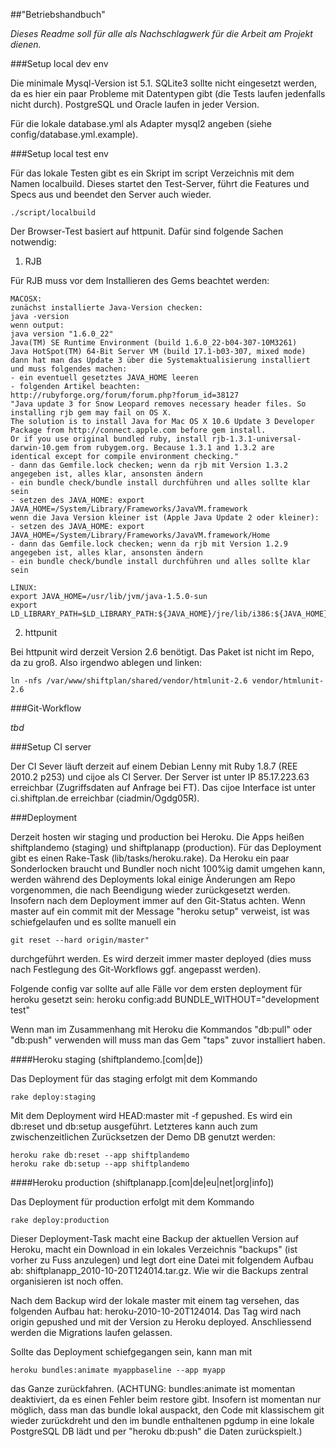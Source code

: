 ##"Betriebshandbuch"

_Dieses Readme soll für alle als Nachschlagwerk für die Arbeit am Projekt dienen._

###Setup local dev env

Die minimale Mysql-Version ist 5.1. SQLite3 sollte nicht eingesetzt werden, da es hier ein paar Probleme mit Datentypen gibt (die Tests laufen jedenfalls nicht durch). PostgreSQL und Oracle laufen in jeder Version.

Für die lokale database.yml als Adapter mysql2 angeben (siehe config/database.yml.example).

###Setup local test env

Für das lokale Testen gibt es ein Skript im script Verzeichnis mit dem Namen localbuild. Dieses startet den Test-Server, führt die Features und Specs aus und beendet den Server auch wieder.

    ./script/localbuild

Der Browser-Test basiert auf httpunit. Dafür sind folgende Sachen notwendig:

1. RJB

Für RJB muss vor dem Installieren des Gems beachtet werden:
    
    MACOSX:
    zunächst installierte Java-Version checken:
    java -version
    wenn output:
    java version "1.6.0_22"
    Java(TM) SE Runtime Environment (build 1.6.0_22-b04-307-10M3261)
    Java HotSpot(TM) 64-Bit Server VM (build 17.1-b03-307, mixed mode)
    dann hat man das Update 3 über die Systemaktualisierung installiert und muss folgendes machen:
    - ein eventuell gesetztes JAVA_HOME leeren
    - folgenden Artikel beachten:
    http://rubyforge.org/forum/forum.php?forum_id=38127
    "Java update 3 for Snow Leopard removes necessary header files. So installing rjb gem may fail on OS X.
    The solution is to install Java for Mac OS X 10.6 Update 3 Developer Package from http://connect.apple.com before gem install.
    Or if you use original bundled ruby, install rjb-1.3.1-universal-darwin-10.gem from rubygem.org. Because 1.3.1 and 1.3.2 are 
    identical except for compile environment checking."
    - dann das Gemfile.lock checken; wenn da rjb mit Version 1.3.2 angegeben ist, alles klar, ansonsten ändern
    - ein bundle check/bundle install durchführen und alles sollte klar sein
    - setzen des JAVA_HOME: export JAVA_HOME=/System/Library/Frameworks/JavaVM.framework
    wenn die Java Version kleiner ist (Apple Java Update 2 oder kleiner):
    - setzen des JAVA_HOME: export JAVA_HOME=/System/Library/Frameworks/JavaVM.framework/Home
    - dann das Gemfile.lock checken; wenn da rjb mit Version 1.2.9 angegeben ist, alles klar, ansonsten ändern
    - ein bundle check/bundle install durchführen und alles sollte klar sein
    
    LINUX:
    export JAVA_HOME=/usr/lib/jvm/java-1.5.0-sun
    export LD_LIBRARY_PATH=$LD_LIBRARY_PATH:${JAVA_HOME}/jre/lib/i386:${JAVA_HOME}/jre/lib/i386/client

2. httpunit

Bei httpunit wird derzeit Version 2.6 benötigt. Das Paket ist nicht im Repo, da zu groß. Also irgendwo ablegen und linken:

    ln -nfs /var/www/shiftplan/shared/vendor/htmlunit-2.6 vendor/htmlunit-2.6

###Git-Workflow

_tbd_

###Setup CI server

Der CI Sever läuft derzeit auf einem Debian Lenny mit Ruby 1.8.7 (REE 2010.2 p253) und cijoe als CI Server. Der Server ist unter IP 85.17.223.63 erreichbar (Zugriffsdaten auf Anfrage bei FT). Das cijoe Interface ist unter ci.shiftplan.de erreichbar (ciadmin/Ogdg05R).

###Deployment

Derzeit hosten wir staging und production bei Heroku. Die Apps heißen shiftplandemo (staging) und shiftplanapp (production). Für das Deployment gibt es einen Rake-Task (lib/tasks/heroku.rake). Da Heroku ein paar Sonderlocken braucht und Bundler noch nicht 100%ig damit umgehen kann, werden während des Deployments lokal einige Änderungen am Repo vorgenommen, die nach Beendigung wieder zurückgesetzt werden. Insofern nach dem Deployment immer auf den Git-Status achten. Wenn master auf ein commit mit der Message "heroku setup" verweist, ist was schiefgelaufen und es sollte manuell ein 

    git reset --hard origin/master" 

durchgeführt werden. Es wird derzeit immer master deployed (dies muss nach Festlegung des Git-Workflows ggf. angepasst werden).

Folgende config var sollte auf alle Fälle vor dem ersten deployment für heroku gesetzt sein:
    heroku config:add BUNDLE_WITHOUT="development test"

Wenn man im Zusammenhang mit Heroku die Kommandos "db:pull" oder "db:push" verwenden will muss man das Gem "taps" zuvor installiert haben.

####Heroku staging (shiftplandemo.[com|de])

Das Deployment für das staging erfolgt mit dem Kommando

    rake deploy:staging

Mit dem Deployment wird HEAD:master mit -f gepushed. Es wird ein db:reset und db:setup ausgeführt. Letzteres kann auch zum zwischenzeitlichen Zurücksetzen der Demo DB genutzt werden:

    heroku rake db:reset --app shiftplandemo
    heroku rake db:setup --app shiftplandemo

####Heroku production (shiftplanapp.[com|de|eu|net|org|info])

Das Deployment für production erfolgt mit dem Kommando

    rake deploy:production

Dieser Deployment-Task macht eine Backup der aktuellen Version auf Heroku, macht ein Download in ein lokales Verzeichnis "backups" (ist vorher zu Fuss anzulegen) und legt dort eine Datei mit folgendem Aufbau ab: shiftplanapp_2010-10-20T124014.tar.gz. Wie wir die Backups zentral organisieren ist noch offen.

Nach dem Backup wird der lokale master mit einem tag versehen, das folgenden Aufbau hat: heroku-2010-10-20T124014. Das Tag wird nach origin gepushed und mit der Version zu Heroku deployed. Anschliessend werden die Migrations laufen gelassen.

Sollte das Deployment schiefgegangen sein, kann man mit 

    heroku bundles:animate myappbaseline --app myapp

das Ganze zurückfahren. (ACHTUNG: bundles:animate ist momentan deaktiviert, da es einen Fehler beim restore gibt. Insofern ist momentan nur möglich, dass man das bundle lokal auspackt, den Code mit klassischem git wieder zurückdreht und den im bundle enthaltenen pgdump in eine lokale PostgreSQL DB  lädt und per "heroku db:push" die Daten zurückspielt.)